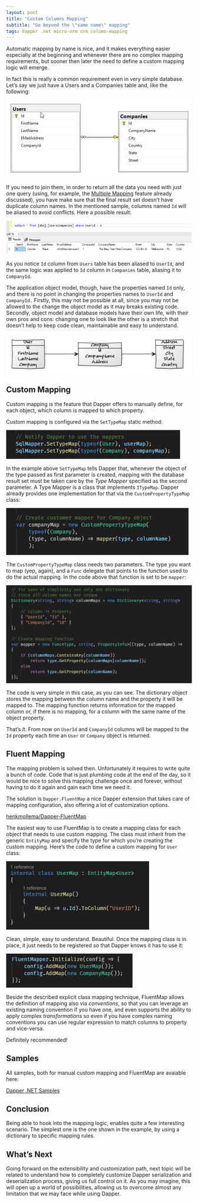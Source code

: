 ```yaml
---
layout: post
title: "Custom Columns Mapping"
subtitle: "Go beyond the \"same name\" mapping"
tags: dapper .net micro-orm orm column-mapping
---
```


Automatic mapping by name is nice, and it makes everything easier especially at the beginning and whenever there are no complex mapping requirements, but sooner then later the need to define a custom mapping logic will emerge.

In fact this is really a common requirement even in very simple database. Let’s say we just have a Users and a Companies table and, like the following:

![](/public/images/2018-02-12/image-01.png)

If you need to join them, in order to return all the data you need with just one query (using, for example, the [Multiple Mapping](https://medium.com/dapper-net/multiple-mapping-d36c637d14fa) feature already discussed), you have make sure that the final result set doesn’t have duplicate column names. In the mentioned sample, columns named `Id` will be aliased to avoid conflicts. Here a possible result:

![](/public/images/2018-02-12/image-02.png)

As you notice `Id` column from `Users` table has been aliased to `UserId`, and the same logic was applied to `Id` column in `Companies` table, aliasing it to `CompanyId`.

The application object model, though, have the properties named `Id` only, and there is no point in changing the properties names to `UserId` and `CompanyId.` Firstly, this may not be possible at all, since you may not be allowed to the change the object model as it may breaks existing code. Secondly, object model and database models have their own life, with their own pros and cons: changing one to look like the other is a stretch that doesn’t help to keep code clean, maintainable and easy to understand.

![](/public/images/2018-02-12/image-03.png)

## Custom Mapping

Custom mapping is the feature that Dapper offers to manually define, for each object, which column is mapped to which property.

Custom mapping is configured via the `SetTypeMap` static method:

![](/public/images/2018-02-12/image-04.png)

In the example above `SetTypeMap` tells Dapper that, whenever the object of the type passed as first parameter is created, mapping with the database result set must be taken care by the _Type Mapper_ specified as the second parameter. A Type Mapper is a class that implements `ITypeMap`. Dapper already provides one implementation for that via the `CustomPropertyTypeMap` class:

![](/public/images/2018-02-12/image-05.png)

The `CustomPropertyTypeMap` class needs two parameters. The type you want to map (yep, again), and a `Func` delegate that points to the function used to do the actual mapping. In the code above that function is set to be `mapper`:

![](/public/images/2018-02-12/image-06.png)

The code is very simple in this case, as you can see. The dictionary object stores the mapping between the column name and the property it will be mapped to. The mapping function returns information for the mapped column or, if there is no mapping, for a column with the same name of the object property.

That’s it. From now on `UserId` and `CompanyId` columns will be mapped to the `Id` property each time an `User` or `Company` object is returned.

## Fluent Mapping

The mapping problem is solved then. Unfortunately it requires to write quite a bunch of code. Code that is just plumbing code at the end of the day, so it would be nice to solve this mapping challenge once and forever, without having to do it again and gain each time we need it.

The solution is `Dapper.FluentMap` a nice Dapper extension that takes care of mapping configuration, also offering a lot of customization options.

[henkmollema/Dapper-FluentMap](https://github.com/henkmollema/Dapper-FluentMap)

The easiest way to use FluentMap is to create a mapping class for each object that needs to use custom mapping. The class must inherit from the generic `EntityMap` and specify the type for which you’re creating the custom mapping. Here’s the code to define a custom mapping for `User` class:

![](/public/images/2018-02-12/image-07.png)

Clean, simple, easy to understand. Beautiful. Once the mapping class is in place, it just needs to be registered so that Dapper knows it has to use it:

![](/public/images/2018-02-12/image-08.png)

Beside the described explicit class mapping technique, FluentMap allows the definition of mapping also via _conventions_, so that you can leverage an existing naming convention if you have one, and even supports the ability to apply complex _transformations_ so even if you have complex naming conventions you can use regular expression to match columns to property and vice-versa.

Definitely recommended!

## Samples

All samples, both for manual custom mapping and FluentMap are avaiable here:

[Dapper .NET Samples](https://yorek.github.io/dapper-samples/)

## Conclusion

Being able to hook into the mapping logic, enables quite a few interesting scenario. The simplest one is the one shown in the example, by using a dictionary to specific mapping rules.

## What’s Next

Going forward on the extensibility and customization path, next topic will be related to understand how to completely customize Dapper serialization and deserialization process, giving us full control on it. As you may imagine, this will open up a world of possibilities, allowing us to overcome almost any limitation that we may face while using Dapper.

